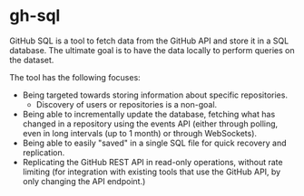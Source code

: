 # gh-sql

GitHub SQL is a tool to fetch data from the GitHub API and store it in a SQL
database. The ultimate goal is to have the data locally to perform queries on
the dataset.

The tool has the following focuses:

- Being targeted towards storing information about specific repositories.
	- Discovery of users or repositories is a non-goal.
- Being able to incrementally update the database, fetching what has changed
	in a repository using the events API (either through polling, even in long
	intervals (up to 1 month) or through WebSockets).
- Being able to easily "saved" in a single SQL file for quick recovery and
	replication.
- Replicating the GitHub REST API in read-only operations, without rate limiting
	(for integration with existing tools that use the GitHub API, by only
	changing the API endpoint.)

<!--
## Notes

- ffcli for flag parsing / configuration
- ent for ORM
- start out by syncing single Repository entity, and work from there
-->
